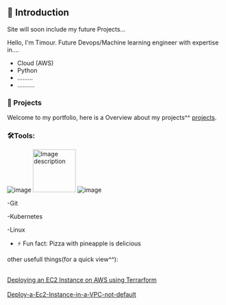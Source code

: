## 👋 Introduction 

Site will soon include my future Projects...

Hello, I'm Timour. Future Devops/Machine learning engineer with expertise in....

- Cloud (AWS)
- Python
- .........
- ..........

### :notebook_with_decorative_cover: Projects 

Welcome to my portfolio, here is a Overview about my projects^^ [projects](https://github.com/Tim275/Portfolio-Guide/blob/main/README.md).


 ### 🛠️Tools:
![image](https://github.com/Tim275/Tim275/assets/117520669/ae551fbe-f8a8-42e5-8ba1-18b3123db22e)
<img src="https://github.com/Tim275/Tim275/assets/117520669/115b316f-673b-4bff-9939-50cbd3067465" width="100" height="100" alt="Image description">
![image](https://github.com/Tim275/Tim275/assets/117520669/62a41798-3b6e-43bb-9e89-5a901bde4fee)

-Git

-Kubernetes

-Linux



- ⚡ Fun fact: Pizza with  pineapple is delicious

other usefull things(for a quick view^^):

<br /> [Deploying an EC2 Instance on AWS using Terrarform](https://github.com/Tim275/Deploy-a-Ec2-instance-in-Terrarform) <br />
<br /> [Deploy-a-Ec2-Instance-in-a-VPC-not-default](https://github.com/Tim275/Deploy-a-Ec2-Instance-in-a-VPC-not-default-) <br />




<!--
**Tim275/Tim275** is a ✨ _special_ ✨ repository because its `README.md` (this file) appears on your GitHub profile.

Here are some ideas to get you started:






-->
